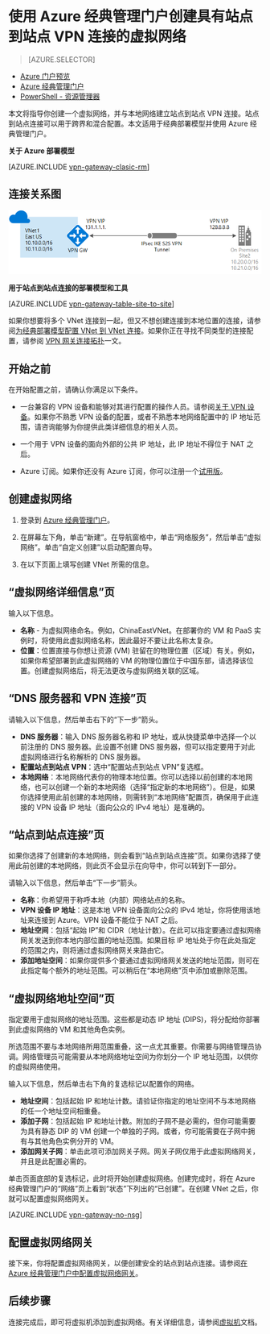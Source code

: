 <properties
   pageTitle="使用 Azure 经典管理门户创建具有站点到站点 VPN 网关连接的虚拟网络 | Azure"
   description="创建使用 S2S VPN 网关连接的 VNet，以便通过经典部署模型进行跨界配置和混合配置。"
   services="vpn-gateway"
   documentationCenter=""
   authors="cherylmc"
   manager="carmonm"
   editor=""
   tags="azure-service-management"/>

<tags
   ms.service="vpn-gateway"
   ms.date="05/13/2016"
   wacn.date="08/01/2016"/>

# 使用 Azure 经典管理门户创建具有站点到站点 VPN 连接的虚拟网络

> [AZURE.SELECTOR]
- [Azure 门户预览](/documentation/articles/vpn-gateway-howto-site-to-site-resource-manager-portal/)
- [Azure 经典管理门户](/documentation/articles/vpn-gateway-site-to-site-create/)
- [PowerShell - 资源管理器](/documentation/articles/vpn-gateway-create-site-to-site-rm-powershell/)


本文将指导你创建一个虚拟网络，并与本地网络建立站点到站点 VPN 连接。站点到站点连接可以用于跨界和混合配置。本文适用于经典部署模型并使用 Azure 经典管理门户。

**关于 Azure 部署模型**

[AZURE.INCLUDE [vpn-gateway-clasic-rm](../../includes/vpn-gateway-classic-rm-include.md)]

## 连接关系图
 
![站点到站点示意图](./media/vpn-gateway-site-to-site-create/site2site.png "站点到站点")

**用于站点到站点连接的部署模型和工具**

[AZURE.INCLUDE [vpn-gateway-table-site-to-site](../../includes/vpn-gateway-table-site-to-site-include.md)]
 
如果你想要将多个 VNet 连接到一起，但又不想创建连接到本地位置的连接，请参阅[为经典部署模型配置 VNet 到 VNet 连接](/documentation/articles/virtual-networks-configure-vnet-to-vnet-connection/)。如果你正在寻找不同类型的连接配置，请参阅 [VPN 网关连接拓扑](/documentation/articles/vpn-gateway-topology/)一文。

 
## 开始之前

在开始配置之前，请确认你满足以下条件。

- 一台兼容的 VPN 设备和能够对其进行配置的操作人员。请参阅[关于 VPN 设备](/documentation/articles/vpn-gateway-about-vpn-devices/)。如果你不熟悉 VPN 设备的配置，或者不熟悉本地网络配置中的 IP 地址范围，请咨询能够为你提供此类详细信息的相关人员。

-  一个用于 VPN 设备的面向外部的公共 IP 地址，此 IP 地址不得位于 NAT 之后。

- Azure 订阅。如果你还没有 Azure 订阅，你可以注册一个[试用版](/pricing/1rmb-trial)。


## 创建虚拟网络

1. 登录到 [Azure 经典管理门户](https://manage.windowsazure.cn)。

2. 在屏幕左下角，单击“新建”。在导航窗格中，单击“网络服务”，然后单击“虚拟网络”。单击“自定义创建”以启动配置向导。

3. 在以下页面上填写创建 VNet 所需的信息。

## “虚拟网络详细信息”页

输入以下信息。

- **名称** - 为虚拟网络命名。例如，ChinaEastVNet。在部署你的 VM 和 PaaS 实例时，将使用此虚拟网络名称，因此最好不要让此名称太复杂。
- **位置**：位置直接与你想让资源 (VM) 驻留在的物理位置（区域）有关。例如，如果你希望部署到此虚拟网络的 VM 的物理位置位于中国东部，请选择该位置。创建虚拟网络后，将无法更改与虚拟网络关联的区域。

## “DNS 服务器和 VPN 连接”页

请输入以下信息，然后单击右下的“下一步”箭头。

- **DNS 服务器**：输入 DNS 服务器名称和 IP 地址，或从快捷菜单中选择一个以前注册的 DNS 服务器。此设置不创建 DNS 服务器，但可以指定要用于对此虚拟网络进行名称解析的 DNS 服务器。
- **配置站点到站点 VPN**：选中“配置站点到站点 VPN”复选框。
- **本地网络**：本地网络代表你的物理本地位置。你可以选择以前创建的本地网络，也可以创建一个新的本地网络（选择“指定新的本地网络”）。但是，如果你选择使用此前创建的本地网络，则需转到“本地网络”配置页，确保用于此连接的 VPN 设备 IP 地址（面向公众的 IPv4 地址）是准确的。

## “站点到站点连接”页

如果你选择了创建新的本地网络，则会看到“站点到站点连接”页。如果你选择了使用此前创建的本地网络，则此页不会显示在向导中，你可以转到下一部分。

请输入以下信息，然后单击“下一步”箭头。

- 	**名称**：你希望用于称呼本地（内部）网络站点的名称。
- 	**VPN 设备 IP 地址**：这是本地 VPN 设备面向公众的 IPv4 地址，你将使用该地址来连接到 Azure。VPN 设备不能位于 NAT 之后。
- 	**地址空间**：包括“起始 IP”和 CIDR（地址计数）。在此可以指定要通过虚拟网络网关发送到你本地内部位置的地址范围。如果目标 IP 地址处于你在此处指定的范围之内，则将通过虚拟网络网关来路由它。
- 	**添加地址空间**：如果你提供多个要通过虚拟网络网关发送的地址范围，则可在此指定每个额外的地址范围。可以稍后在“本地网络”页中添加或删除范围。

## “虚拟网络地址空间”页

指定要用于虚拟网络的地址范围。这些都是动态 IP 地址 (DIPS)，将分配给你部署到此虚拟网络的 VM 和其他角色实例。

所选范围不要与本地网络所用范围重叠，这一点尤其重要。你需要与网络管理员协调。网络管理员可能需要从本地网络地址空间为你划分一个 IP 地址范围，以供你的虚拟网络使用。

输入以下信息，然后单击右下角的复选标记以配置你的网络。

- **地址空间**：包括起始 IP 和地址计数。请验证你指定的地址空间不与本地网络的任一个地址空间相重叠。
- **添加子网**：包括起始 IP 和地址计数。附加的子网不是必需的，但你可能需要为具有静态 DIP 的 VM 创建一个单独的子网。或者，你可能需要在子网中拥有与其他角色实例分开的 VM。
- **添加网关子网**：单击此项可添加网关子网。网关子网仅用于此虚拟网络网关，并且是此配置必需的。

单击页面底部的复选标记，此时将开始创建虚拟网络。创建完成时，将在 Azure 经典管理门户的“网络”页上看到“状态”下列出的“已创建”。在创建 VNet 之后，你就可以配置虚拟网络网关。

[AZURE.INCLUDE [vpn-gateway-no-nsg](../../includes/vpn-gateway-no-nsg-include.md)]

## 配置虚拟网络网关

接下来，你将配置虚拟网络网关，以便创建安全的站点到站点连接。请参阅[在 Azure 经典管理门户中配置虚拟网络网关](/documentation/articles/vpn-gateway-configure-vpn-gateway-mp/)。

## 后续步骤

连接完成后，即可将虚拟机添加到虚拟网络。有关详细信息，请参阅[虚拟机](/documentation/services/virtual-machines)文档。

<!---HONumber=Mooncake_0613_2016-->
